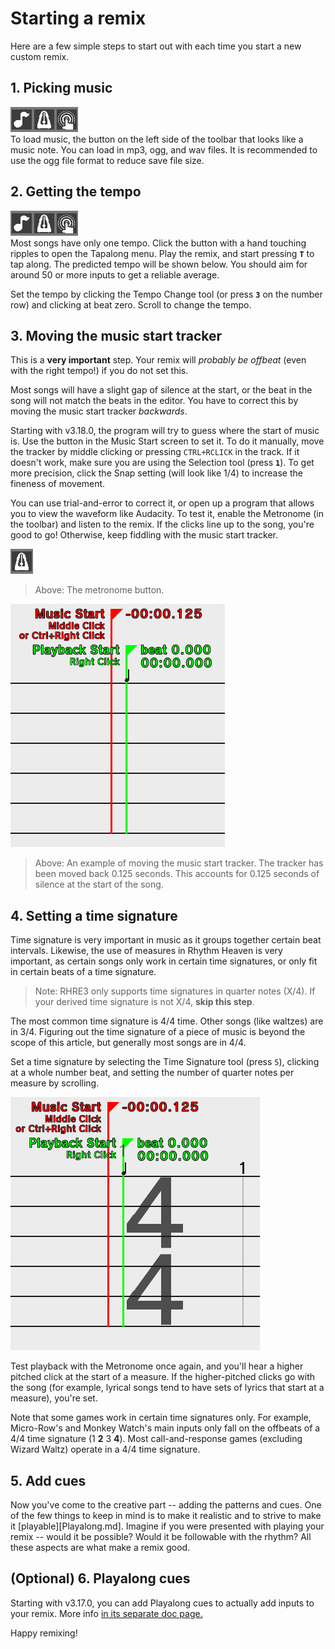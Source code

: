 # Starting a remix

Here are a few simple steps to start out with each time you start a new custom remix.

## 1. Picking music
![Music select button](readme/toolbar/tapalong.png)<br>
To load music, the button on the left side of the toolbar that looks like
a music note. You can load in mp3, ogg, and wav files. It is recommended
to use the ogg file format to reduce save file size.

## 2. Getting the tempo
![Tapalong button](readme/toolbar/tapalong.png)<br>
Most songs have only one tempo. Click the button with a hand touching ripples
to open the Tapalong menu. Play the remix, and start pressing **`T`**
to tap along. The predicted tempo will be shown below. You should aim
for around 50 or more inputs to get a reliable average.

Set the tempo by clicking the Tempo Change tool (or press **`3`** on the number row)
and clicking at beat zero. Scroll to change the tempo.

## 3. Moving the music start tracker
This is a **very important** step. Your remix will *probably be offbeat*
(even with the right tempo!) if you do not set this.

Most songs will have a slight gap of silence at the start, or the beat
in the song will not match the beats in the editor. You have to correct
this by moving the music start tracker *backwards*.

Starting with v3.18.0, the program will try to guess where the start of
music is. Use the button in the Music Start screen to set it.
To do it manually, move the tracker by middle clicking or pressing `CTRL+RCLICK` in the track.
If it doesn't work, make sure you are using the Selection tool (press **`1`**).
To get more precision, click the Snap setting (will look like 1/4) to increase
the fineness of movement.

You can use trial-and-error to correct it, or open up a program that
allows you to view the waveform like Audacity. To test it,
enable the Metronome (in the toolbar) and listen to the remix. If the
clicks line up to the song, you're good to go! Otherwise, keep fiddling
with the music start tracker.

![Metronome](readme/metronome.png)
>Above: The metronome button.

![Music start example](readme/musicStartExample.png)
>Above: An example of moving the music start tracker.
The tracker has been moved back 0.125 seconds.
This accounts for 0.125 seconds of silence at the start of the song.

## 4. Setting a time signature
Time signature is very important in music as it groups together certain beat
intervals. Likewise, the use of measures in Rhythm Heaven is very important,
as certain songs only work in certain time signatures, or only fit in
certain beats of a time signature.

>Note: RHRE3 only supports time signatures in quarter notes (X/4). If
your derived time signature is not X/4, **skip this step**.

The most common time signature is 4/4 time. Other songs (like waltzes)
are in 3/4. Figuring out the time signature of a piece of music is
beyond the scope of this article, but generally most songs are in 4/4.

Set a time signature by selecting the Time Signature tool (press `5`),
clicking at a whole number beat, and setting the number of quarter notes
per measure by scrolling.

![Time signature example](readme/timeSigExStarting.png)

Test playback with the Metronome once again,
and you'll hear a higher pitched click at the start of a measure.
If the higher-pitched clicks go with the song (for example, lyrical
songs tend to have sets of lyrics that start at a measure), you're set.

Note that some games work in certain time signatures only. For example,
Micro-Row's and Monkey Watch's main inputs only fall on the offbeats
of a 4/4 time signature (1 **2** 3 **4**). Most call-and-response games
(excluding Wizard Waltz) operate in a 4/4 time signature.

## 5. Add cues
Now you've come to the creative part -- adding the patterns and cues.
One of the few things to keep in mind is to make it realistic and to
strive to make it [playable][Playalong.md]. Imagine if you were presented with playing
your remix -- would it be possible? Would it be followable with the rhythm?
All these aspects are what make a remix good.

## (Optional) 6. Playalong cues
Starting with v3.17.0, you can add Playalong cues to actually add inputs
to your remix. More info [in its separate doc page.](Playalong.md)

Happy remixing!